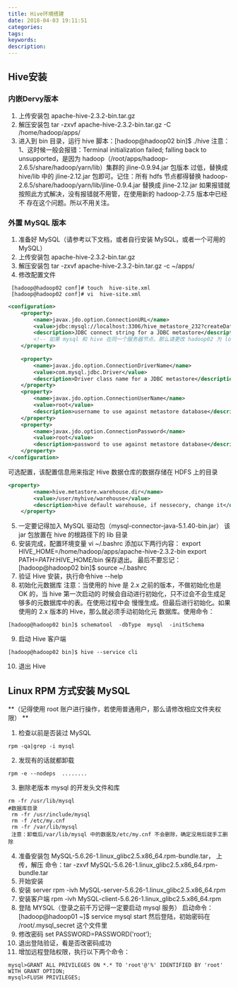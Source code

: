 ```yaml
---
title: Hive环境搭建
date: 2018-04-03 19:11:51
categories:
tags:
keywords:
description:
---
```

## Hive安装
### 内嵌Dervy版本
1. 上传安装包 apache-hive-2.3.2-bin.tar.gz 
2.  解压安装包 tar  -zxvf  apache-hive-2.3.2-bin.tar.gz  -C  /home/hadoop/apps/ 
3. 进入到 bin 目录，运行 hive 脚本：[hadoop@hadoop02 bin]$ ./hive 
         注意： 1、这时候一般会报错：Terminal initialization failed; falling back to unsupported，是因为 hadoop（/root/apps/hadoop-2.6.5/share/hadoop/yarn/lib）集群的 jline-0.9.94.jar 包版本 过低，替换成 hive/lib 中的 jline-2.12.jar 包即可。记住：所有 hdfs 节点都得替换 hadoop-2.6.5/share/hadoop/yarn/lib/jline-0.9.4.jar 替换成 jline-2.12.jar 如果报错就按照此方式解决，没有报错就不用管，在使用新的 hadoop-2.7.5 版本中已经不 存在这个问题。所以不用关注。 
### 外置 MySQL 版本 
1. 准备好 MySQL（请参考以下文档，或者自行安装 MySQL，或者一个可用的 MySQL） 
2. 上传安装包 apache-hive-2.3.2-bin.tar.gz 
3. 解压安装包 tar  -zxvf  apache-hive-2.3.2-bin.tar.gz  -c  ~/apps/ 
4. 修改配置文件 
 ```shell
  [hadoop@hadoop02 conf]# touch  hive-site.xml     
  [hadoop@hadoop02 conf]# vi  hive-site.xml 
  ````
```xml
<configuration> 
	<property> 
		<name>javax.jdo.option.ConnectionURL</name> 
		<value>jdbc:mysql://localhost:3306/hive_metastore_232?createDatabaseIfNotExist=true</value> 
		<description>JDBC connect string for a JDBC metastore</description> 
		<!-- 如果 mysql 和 hive 在同一个服务器节点，那么请更改 hadoop02 为 localhost  --> 
	</property> 
 
	<property> 
		<name>javax.jdo.option.ConnectionDriverName</name> 
		<value>com.mysql.jdbc.Driver</value> 
		<description>Driver class name for a JDBC metastore</description> 
	</property> 
	<property> 
		<name>javax.jdo.option.ConnectionUserName</name> 
		<value>root</value> 
		<description>username to use against metastore database</description> 
	</property> 
	<property> 
		<name>javax.jdo.option.ConnectionPassword</name> 
		<value>root</value> 
		<description>password to use against metastore database</description> 
	</property> 
</configuration> 
```
可选配置，该配置信息用来指定 Hive 数据仓库的数据存储在 HDFS 上的目录 
```xml
<property> 
		<name>hive.metastore.warehouse.dir</name> 
		<value>/user/myhive/warehouse</value> 
		<description>hive default warehouse, if nessecory, change it</description> 
	</property> 
```
5. 一定要记得加入 MySQL 驱动包（mysql-connector-java-5.1.40-bin.jar） 该 jar 包放置在 hive 的根路径下的 lib 目录 
6. 安装完成，配置环境变量 
         vi ~/.bashrc  添加以下两行内容：
        export HIVE_HOME=/home/hadoop/apps/apache-hive-2.3.2-bin 
        export PATH=$PATH:$HIVE_HOME/bin 保存退出。 
        最后不要忘记：[hadoop@hadoop02 bin]$ source  ~/.bashrc 
7.  验证 Hive 安装，执行命令hive --help
8.  初始化元数据库 
        注意：当使用的 hive 是 2.x 之前的版本，不做初始化也是 OK 的，当 hive 第一次启动的 时候会自动进行初始化，只不过会不会生成足够多的元数据库中的表。在使用过程中会 慢慢生成。但最后进行初始化。如果使用的 2.x 版本的 Hive，那么就必须手动初始化元 数据库。使用命令：
```shell
[hadoop@hadoop02 bin]$ schematool  -dbType  mysql  -initSchema 
```
 9. 启动 Hive 客户端 
```shell
[hadoop@hadoop02 bin]$ hive --service cli 
```
10. 退出 Hive 
## Linux RPM 方式安装 MySQL 
**（记得使用 root 账户进行操作，若使用普通用户，那么请修改相应文件夹权限） **
1.  检查以前是否装过 MySQL 
```shell
rpm -qa|grep -i mysql 
```
2.  发现有的话就都卸载 
```shell
rpm -e --nodeps  ........
```
3. 删除老版本 mysql 的开发头文件和库 
```shell
rm -fr /usr/lib/mysql     
#数据库目录
 rm -fr /usr/include/mysql       
 rm -f /etc/my.cnf 
 rm -fr /var/lib/mysql 
 注意：卸载后/var/lib/mysql 中的数据及/etc/my.cnf 不会删除，确定没用后就手工删除 
```
4.  准备安装包 MySQL-5.6.26-1.linux_glibc2.5.x86_64.rpm-bundle.tar， 上传，解压 命令：tar -zxvf MySQL-5.6.26-1.linux_glibc2.5.x86_64.rpm-bundle.tar 
5.  开始安装 
6.  安装 server  rpm -ivh MySQL-server-5.6.26-1.linux_glibc2.5.x86_64.rpm 
7.  安装客户端 rpm -ivh MySQL-client-5.6.26-1.linux_glibc2.5.x86_64.rpm 
8.  登陆 MYSQL（登录之前千万记得一定要启动 mysql 服务） 启动命令： [hadoop@hadoop01 ~]$ service mysql start 
然后登陆，初始密码在 /root/.mysql_secret 这个文件里 
9. 修改密码 set PASSWORD=PASSWORD('root'); 
10. 退出登陆验证，看是否改密码成功 
11. 增加远程登陆权限，执行以下两个命令： 
```mysql
mysql>GRANT ALL PRIVILEGES ON *.* TO 'root'@'%' IDENTIFIED BY 'root' WITH GRANT OPTION;  
mysql>FLUSH PRIVILEGES; 
```
 